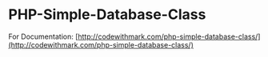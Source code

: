 # PHP-Simple-Database-Class

For Documentation: [http://codewithmark.com/php-simple-database-class/](http://codewithmark.com/php-simple-database-class/)
